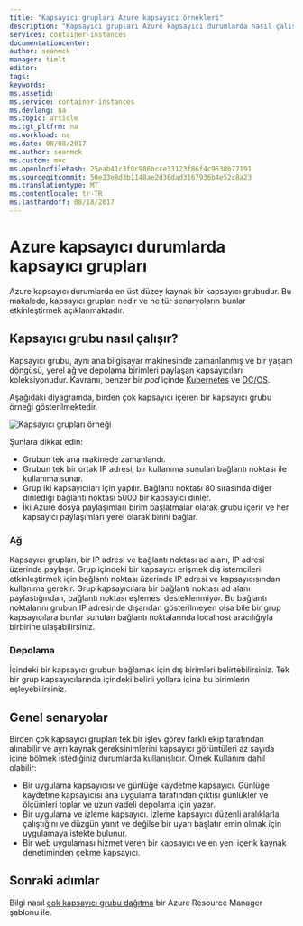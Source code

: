 ```yaml
---
title: "Kapsayıcı grupları Azure kapsayıcı örnekleri"
description: "Kapsayıcı grupları Azure kapsayıcı durumlarda nasıl çalıştığını anlamak"
services: container-instances
documentationcenter: 
author: seanmck
manager: timlt
editor: 
tags: 
keywords: 
ms.assetid: 
ms.service: container-instances
ms.devlang: na
ms.topic: article
ms.tgt_pltfrm: na
ms.workload: na
ms.date: 08/08/2017
ms.author: seanmck
ms.custom: mvc
ms.openlocfilehash: 25eab41c3f0c986bcce33123f86f4c9638b77191
ms.sourcegitcommit: 50e23e8d3b1148ae2d36dad3167936b4e52c8a23
ms.translationtype: MT
ms.contentlocale: tr-TR
ms.lasthandoff: 08/18/2017
---
```

# <a name="container-groups-in-azure-container-instances"></a>Azure kapsayıcı durumlarda kapsayıcı grupları

Azure kapsayıcı durumlarda en üst düzey kaynak bir kapsayıcı grubudur. Bu makalede, kapsayıcı grupları nedir ve ne tür senaryoların bunlar etkinleştirmek açıklanmaktadır.

## <a name="how-a-container-group-works"></a>Kapsayıcı grubu nasıl çalışır?

Kapsayıcı grubu, aynı ana bilgisayar makinesinde zamanlanmış ve bir yaşam döngüsü, yerel ağ ve depolama birimleri paylaşan kapsayıcıları koleksiyonudur. Kavramı, benzer bir *pod* içinde [Kubernetes](https://kubernetes.io/docs/concepts/workloads/pods/pod/) ve [DC/OS](https://dcos.io/docs/1.9/deploying-services/pods/).

Aşağıdaki diyagramda, birden çok kapsayıcı içeren bir kapsayıcı grubu örneği gösterilmektedir.

![Kapsayıcı grupları örneği][container-groups-example]

Şunlara dikkat edin:

- Grubun tek ana makinede zamanlandı.
- Grubun tek bir ortak IP adresi, bir kullanıma sunulan bağlantı noktası ile kullanıma sunar.
- Grup iki kapsayıcıları için yapılır. Bağlantı noktası 80 sırasında diğer dinlediği bağlantı noktası 5000 bir kapsayıcı dinler.
- İki Azure dosya paylaşımları birim başlatmalar olarak grubu içerir ve her kapsayıcı paylaşımları yerel olarak birini bağlar.

### <a name="networking"></a>Ağ

Kapsayıcı grupları, bir IP adresi ve bağlantı noktası ad alanı, IP adresi üzerinde paylaşır. Grup içindeki bir kapsayıcı erişmek dış istemcileri etkinleştirmek için bağlantı noktası üzerinde IP adresi ve kapsayıcısından kullanıma gerekir. Grup kapsayıcılara bir bağlantı noktası ad alanı paylaştığından, bağlantı noktası eşlemesi desteklenmiyor. Bu bağlantı noktalarını grubun IP adresinde dışarıdan gösterilmeyen olsa bile bir grup kapsayıcılara bunlar sunulan bağlantı noktalarında localhost aracılığıyla birbirine ulaşabilirsiniz.

### <a name="storage"></a>Depolama

İçindeki bir kapsayıcı grubun bağlamak için dış birimleri belirtebilirsiniz. Tek bir grup kapsayıcılarında içindeki belirli yollara içine bu birimlerin eşleyebilirsiniz.

## <a name="common-scenarios"></a>Genel senaryolar

Birden çok kapsayıcı grupları tek bir işlev görev farklı ekip tarafından alınabilir ve ayrı kaynak gereksinimlerini kapsayıcı görüntüleri az sayıda içine bölmek istediğiniz durumlarda kullanışlıdır. Örnek Kullanım dahil olabilir:

- Bir uygulama kapsayıcısı ve günlüğe kaydetme kapsayıcı. Günlüğe kaydetme kapsayıcısı ana uygulama tarafından çıktısı günlükler ve ölçümleri toplar ve uzun vadeli depolama için yazar.
- Bir uygulama ve izleme kapsayıcı. İzleme kapsayıcı düzenli aralıklarla çalıştığını ve düzgün yanıt ve değilse bir uyarı başlatır emin olmak için uygulamaya istekte bulunur.
- Bir web uygulaması hizmet veren bir kapsayıcı ve en yeni içerik kaynak denetiminden çekme kapsayıcı.

## <a name="next-steps"></a>Sonraki adımlar

Bilgi nasıl [çok kapsayıcı grubu dağıtma](container-instances-multi-container-group.md) bir Azure Resource Manager şablonu ile.

<!-- IMAGES -->

[container-groups-example]: ./media/container-instances-container-groups/container-groups-example.png